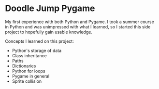 Doodle Jump Pygame
==================

My first experience with both Python and Pygame. I took a summer course in Python and was unimpressed with what I learned, so I started this side project to hopefully gain usable knowledge.

Concepts I learned on this project:

- Python's storage of data
- Class inheritance
- Paths
- Dictionaries
- Python for loops
- Pygame in general
- Sprite collision